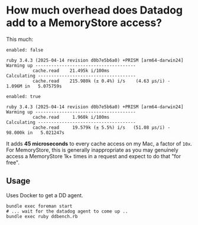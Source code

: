 # How much overhead does Datadog add to a MemoryStore access?

This much:

`enabled: false`
```
ruby 3.4.3 (2025-04-14 revision d0b7e5b6a0) +PRISM [arm64-darwin24]
Warming up --------------------------------------
          cache.read    21.495k i/100ms
Calculating -------------------------------------
          cache.read    215.980k (± 0.4%) i/s    (4.63 μs/i) -      1.096M in   5.075759s
```

`enabled: true`
```
ruby 3.4.3 (2025-04-14 revision d0b7e5b6a0) +PRISM [arm64-darwin24]
Warming up --------------------------------------
          cache.read     1.960k i/100ms
Calculating -------------------------------------
          cache.read     19.579k (± 5.5%) i/s   (51.08 μs/i) -     98.000k in   5.021247s
```

It adds **45 microseconds** to every cache access on my Mac, a factor of `10x`. For MemoryStore, this is generally inappropriate as you may genuinely access a MemoryStore 1k+ times in a request and expect to do that "for free".

## Usage

Uses Docker to get a DD agent.

```
bundle exec foreman start
# ... wait for the datadog agent to come up ..
bundle exec ruby ddbench.rb
```
